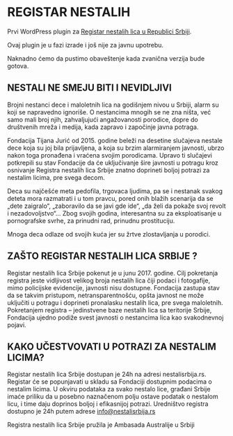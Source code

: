 # REGISTAR NESTALIH

Prvi WordPress plugin za [Registar nestalih lica u Republici Srbiji](https://www.nestalisrbija.rs/).

Ovaj plugin je u fazi izrade i još nije za javnu upotrebu.

Naknadno ćemo da pustimo obaveštenje kada zvanična verzija bude gotova.

## NESTALI NE SMEJU BITI I NEVIDLJIVI

Brojni nestanci dece i maloletnih lica na godišnjem nivou u Srbiji, alarm su koji se napravedno ignoriše. O nestancima mnogih se ne zna ništa, već samo mali broj njih, zahvaljujući angažovanosti porodice, dopre do društvenih mreža i medija, kada zapravo i započinje javna potraga.

Fondacija Tijana Jurić od 2015. godine beleži na desetine slučajeva nestale dece koja su joj bila prijavljena, a koja su brzim alarmiranjem javnosti, ubrzo nakon toga pronađena i vraćena svojim porodicama. Upravo ti slučajevi potkrepili su stav Fondacije da će uključivanje šire javnosti u potragu kroz osnivanje Registra nestalih lica Srbije znatno doprineti boljoj potrazi za nestalim licima, pre svega decom.

Deca su najčešće meta pedofila, trgovaca ljudima, pa se i nestanak svakog deteta mora razmatrati i u tom pravcu, pored onih blažih scenarija da se „dete zaigralo“, „zaboravilo da se javi gde ide“, „da želi da pokaže svoj revolt i nezadovoljstvo“… Zbog svojih godina, interesantna su za eksploatisanje u pornografske svrhe, za prinudni rad, prinudnu prostituciju.

Mnoga deca odlaze od svojih kuća jer su žrtve zlostavljanja u porodici.

## ZAŠTO REGISTAR NESTALIH LICA SRBIJE ?

Registar nestalih lica Srbije pokenut je u junu 2017. godine. Cilj pokretanja registra jeste vidljivost velikog broja nestalih lica čiji podaci i fotogafije, mimo policijske evidencije, javnosti nisu dostupne. Fondacija zastupa stav da se takvim pristupom, netransparentnošću, opšta javnost ne može uključiti u potragu i doprineti pronalasku nestalih lica, pre svega maloletnih. Pokretanjem registra – jedinstvene baze nestalih lica sa teritorije Srbije, Fondacija ujedno podiže svest javnosti o nestancima lica kao svakodnevnoj pojavi.

## KAKO UČESTVOVATI U POTRAZI ZA NESTALIM LICIMA?

Registar nestalih lica Srbije dostupan je 24h na adresi nestalisrbija.rs. Registar će se popunjavati u skladu sa Fondaciji dostupnim podacima o nestalim licima. U okviru podataka za svako nestalo lice, građani Srbije imaće priliku da u posebno naznačenom polju ostave podatak o nestalom licu, i time daju doprinos boljoj i efikasnijoj potrazi. Uredništvo registra dostupno je 24h putem adrese info@nestalisrbija.rs 

Registra nestalih lica Srbije pružila je Ambasada Australije u Srbiji